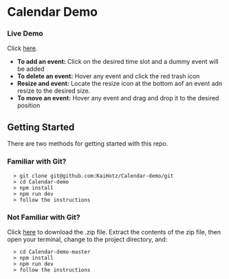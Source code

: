 # Calendar Demo

### Live Demo
Click [here](https://kaihotz.github.io/Calendar-demo/).
- **To add an event:** Click on the desired time slot and a dummy event will be added
- **To delete an event:** Hover any event and click the red trash icon
- **Resize and event:** Locate the resize icon at the bottom aof an event adn resize to the desired size.
- **To move an event:** Hover any event and drag and drop it to the desired position

## Getting Started

There are two methods for getting started with this repo.

### Familiar with Git?
```
  > git clone git@github.com:KaiHotz/Calendar-demo/git
  > cd Calendar-demo
  > npm install
  > npm run dev
  > follow the instructions
```

### Not Familiar with Git?
Click [here](https://github.com/KaiHotz/Calendar-demo/archive/refs/heads/master.zip) to download the .zip file.  Extract the contents of the zip file, then open your terminal, change to the project directory, and:
```
  > cd Calendar-demo-master
  > npm install
  > npm run dev
  > follow the instructions
```

